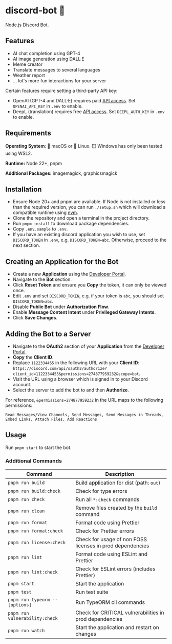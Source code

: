 # discord-bot 👾

Node.js Discord Bot.

## Features

- AI chat completion using GPT-4
- AI image generation using DALL·E
- Meme creator
- Translate messages to several languages
- Weather report
- ... lot's more fun interactions for your server

Certain features require setting a third-party API key:

- OpenAI (GPT-4 and DALL·E) requires paid [API access](https://platform.openai.com/account/api-keys). Set `OPENAI_API_KEY` in `.env` to enable.
- DeepL (translation) requires free [API access](https://www.deepl.com/account/summary). Set `DEEPL_AUTH_KEY` in `.env` to enable.

## Requirements

**Operating System**: 🍏 macOS or 🐧 Linux. 🪟 Windows has only been tested using WSL2.

**Runtime:** Node 22+, pnpm

**Additional Packages:** imagemagick, graphicsmagick

## Installation

- Ensure Node 20+ and pnpm are available. If Node is not installed or less than the required version, you can run
  `./setup.sh` which will download a compatible runtime using [nvm](https://github.com/nvm-sh/nvm#about).
- Clone the repository and open a terminal in the project directory.
- Run `pnpm install` to download package dependencies.
- Copy `.env.sample` to `.env`.
- If you have an existing discord application you wish to use, set `DISCORD_TOKEN` in `.env`, e.g. `DISCORD_TOKEN=abc`. Otherwise, proceed to the next section.

## Creating an Application for the Bot

- Create a new **Application** using the [Developer Portal](https://discord.com/developers/applications).
- Navigate to the **Bot** section.
- Click **Reset Token** and ensure you **Copy** the token, it can only be viewed once.
- Edit `.env` and set `DISCORD_TOKEN`, e.g. if your token is `abc`, you should set `DISCORD_TOKEN=abc`.
- Disable **Public Bot** under **Authorization Flow**.
- Enable **Message Content Intent** under **Privileged Gateway Intents**.
- Click **Save Changes**.

## Adding the Bot to a Server

- Navigate to the **OAuth2** section of your **Application** from the [Developer Portal](https://discord.com/developers/applications).
- **Copy** the **Client ID**.
- Replace `1122334455` in the following URL with your **Client ID**: `https://discord.com/api/oauth2/authorize?client_id=1122334455&permissions=274877959232&scope=bot`.
- Visit the URL using a browser which is signed in to your Discord account.
- Select the server to add the bot to and then **Authorize**.

For reference, `&permissions=274877959232` in the URL maps to the following permissions:

```
Read Messages/View Channels, Send Messages, Send Messages in Threads, Embed Links, Attach Files, Add Reactions
```

## Usage

Run `pnpm start` to start the bot.

### Additional Commands

| Command                         | Description                                               |
| ------------------------------- | --------------------------------------------------------- |
| `pnpm run build`                | Build application for dist (path: `out`)                  |
| `pnpm run build:check`          | Check for type errors                                     |
| `pnpm run check`                | Run all `*:check` commands                                |
| `pnpm run clean`                | Remove files created by the `build` command               |
| `pnpm run format`               | Format code using Prettier                                |
| `pnpm run format:check`         | Check for Prettier errors                                 |
| `pnpm run license:check`        | Check for usage of non FOSS licenses in prod dependencies |
| `pnpm run lint`                 | Format code using ESLint and Prettier                     |
| `pnpm run lint:check`           | Check for ESLint errors (includes Prettier)               |
| `pnpm start`                    | Start the application                                     |
| `pnpm test`                     | Run test suite                                            |
| `pnpm run typeorm -- [options]` | Run TypeORM cli commands                                  |
| `pnpm run vulnerability:check`  | Check for CRITICAL vulnerabilities in prod dependencies   |
| `pnpm run watch`                | Start the application and restart on changes              |
